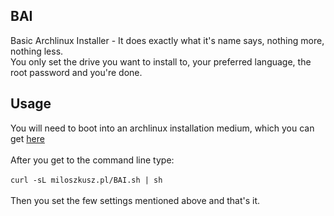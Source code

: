 ## BAI
Basic Archlinux Installer - It does exactly what it's name says, nothing more, nothing less.\
You only set the drive you want to install to, your preferred language, the root password and you're done.

## Usage
You will need to boot into an archlinux installation medium, which you can get [here](https://archlinux.org/download/)<br><br>
After you get to the command line type:<br><br>
`curl -sL miloszkusz.pl/BAI.sh | sh`<br><br>
Then you set the few settings mentioned above and that's it.
